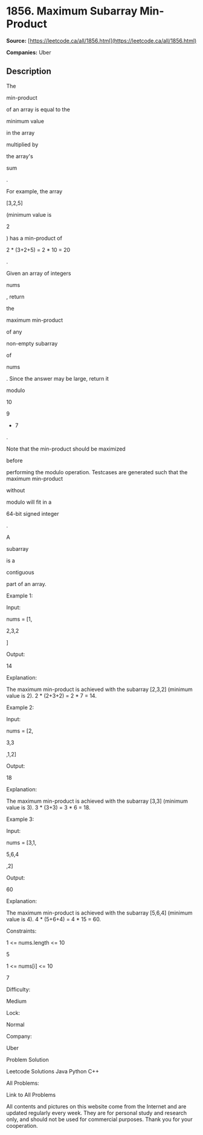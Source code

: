 # 1856. Maximum Subarray Min-Product

**Source:** [https://leetcode.ca/all/1856.html](https://leetcode.ca/all/1856.html)

**Companies:** Uber

## Description

The

min-product

of an array is equal to the

minimum value

in the array

multiplied by

the array's

sum

.

For example, the array

[3,2,5]

(minimum value is

2

) has a min-product of

2 * (3+2+5) = 2 * 10 = 20

.

Given an array of integers

nums

, return

the

maximum min-product

of any

non-empty subarray

of

nums

. Since the answer may be large, return it

modulo

10

9

+ 7

.

Note that the min-product should be maximized

before

performing the modulo operation. Testcases are generated such that the maximum min-product

without

modulo will fit in a

64-bit signed integer

.

A

subarray

is a

contiguous

part of an array.

Example 1:

Input:

nums = [1,

2,3,2

]

Output:

14

Explanation:

The maximum min-product is achieved with the subarray [2,3,2] (minimum value is 2).
2 * (2+3+2) = 2 * 7 = 14.

Example 2:

Input:

nums = [2,

3,3

,1,2]

Output:

18

Explanation:

The maximum min-product is achieved with the subarray [3,3] (minimum value is 3).
3 * (3+3) = 3 * 6 = 18.

Example 3:

Input:

nums = [3,1,

5,6,4

,2]

Output:

60

Explanation:

The maximum min-product is achieved with the subarray [5,6,4] (minimum value is 4).
4 * (5+6+4) = 4 * 15 = 60.

Constraints:

1 <= nums.length <= 10

5

1 <= nums[i] <= 10

7

Difficulty:

Medium

Lock:

Normal

Company:

Uber

Problem Solution

Leetcode Solutions Java Python C++

All Problems:

Link to All Problems

All contents and pictures on this website come from the Internet and are updated regularly every week. They are for personal study and research only, and should not be used for commercial purposes. Thank you for your cooperation.

